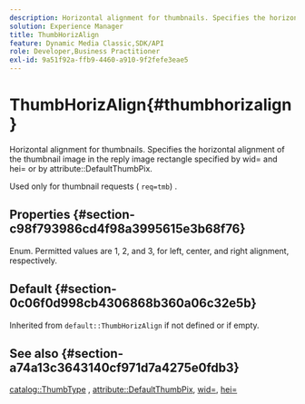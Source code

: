 ```yaml
---
description: Horizontal alignment for thumbnails. Specifies the horizontal alignment of the thumbnail image in the reply image rectangle specified by wid= and hei= or by attribute DefaultThumbPix.
solution: Experience Manager
title: ThumbHorizAlign
feature: Dynamic Media Classic,SDK/API
role: Developer,Business Practitioner
exl-id: 9a51f92a-ffb9-4460-a910-9f2fefe3eae5
---
```

# ThumbHorizAlign{#thumbhorizalign}

Horizontal alignment for thumbnails. Specifies the horizontal alignment of the thumbnail image in the reply image rectangle specified by wid= and hei= or by attribute::DefaultThumbPix.

 Used only for thumbnail requests ( `req=tmb`) .

## Properties {#section-c98f793986cd4f98a3995615e3b68f76}

Enum. Permitted values are 1, 2, and 3, for left, center, and right alignment, respectively.

## Default {#section-0c06f0d998cb4306868b360a06c32e5b}

Inherited from `default::ThumbHorizAlign` if not defined or if empty.

## See also {#section-a74a13c3643140cf971d7a4275e0fdb3}

[catalog::ThumbType](../../../../../is-api/image-catalog/image-serving-api-ref/c-image-catalog-reference/c-image-svg-data-reference/c-image-data-reference/r-thumbtype-cat.md#reference-41149ddffc8749cba2f8d9c8e2611e03) , [attribute::DefaultThumbPix](../../../../../is-api/image-catalog/image-serving-api-ref/c-image-catalog-reference/c-attributes-reference/r-defaultthumbpix.md#reference-cf52bb74bed2466e8bc8adb0cacd6141), [wid=](../../../../../is-api/http-ref/image-serving-api-ref/c-http-protocol-reference/c-command-reference/r-is-http-wid.md#reference-bfeadcb67bf4485f851eb21345527e47), [hei=](../../../../../is-api/http-ref/image-serving-api-ref/c-http-protocol-reference/c-command-reference/r-is-http-hei.md#reference-6d6f556ccc0e4b98a815e8a5c1944a96)

